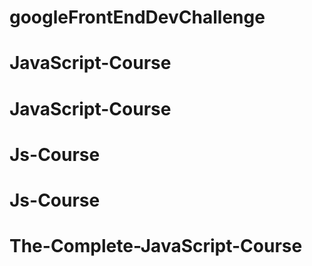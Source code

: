 # googleFrontEndDevChallenge
# JavaScript-Course
# JavaScript-Course
# Js-Course
# Js-Course
# The-Complete-JavaScript-Course
